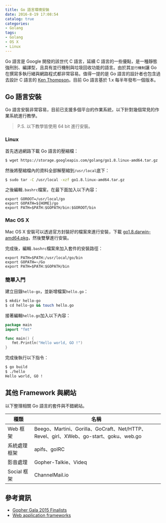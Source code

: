 ```yaml
---
title: Go 語言環境安裝
date: 2016-8-19 17:08:54
catalog: true
categories:
- Golang
tags:
- Golang
- OS X
- Linux
---
```

Go 語言是 Google 開發的該世代 C 語言，延續 C 語言的一些優點，是一種靜態強刑別、編譯型，且具有並行機制與垃圾回收功能的語言。由於其`並行機制`讓 Go 在撰寫多執行緒與網路程式都非常容易。值得一提的是 Go 語言的設計者也包含過去設計 C 語言的 [Ken Thompson](https://en.wikipedia.org/wiki/Ken_Thompson)。目前 Go 語言基於 1.x 每半年發布一個版本。

<!--more-->

## Go 語言安裝
Go 語言安裝非常容易，目前已支援多個平台的作業系統，以下針對幾個常見的作業系統進行教學。

> P.S. 以下教學皆使用 64 bit 進行安裝。

### Linux
首先透過網路下載 Go 語言的壓縮檔：
```sh
$ wget https://storage.googleapis.com/golang/go1.8.linux-amd64.tar.gz
```

然後將壓縮檔內的資料全部解壓縮到`/usr/local`底下：
```sh
$ sudo tar -C /usr/local -xzf go1.8.linux-amd64.tar.gz
```

之後編輯`.bashrc`檔案，在最下面加入以下內容：
```
export GOROOT=/usr/local/go
export GOPATH=${HOME}/go
export PATH=$PATH:$GOPATH/bin:$GOROOT/bin
```

### Mac OS X
Mac OS X 安裝可以透過官方封裝好的檔案來進行安裝，下載 [go1.8.darwin-amd64.pkg](https://storage.googleapis.com/golang/go1.8.darwin-amd64.pkg)，然後雙擊進行安裝。

完成後，編輯`.bashrc`檔案來加入套件的安裝路徑：
```
export PATH=$PATH:/usr/local/go/bin
export GOPATH=~/Go
export PATH=$PATH:$GOPATH/bin
```

### 簡單入門
建立目錄`hello-go`，並新增檔案`hello.go`：
```sh
$ mkdir hello-go
$ cd hello-go && touch hello.go
```

接著編輯`hello.go`加入以下內容：
```go
package main
import "fmt"

func main() {
   fmt.Println("Hello world, GO !")
}
```

完成後執行以下指令：
```sh
$ go build
$ ./hello
Hello world, GO !
```

## 其他 Framework 與網站
以下整理相關 Go 語言的套件與不錯網站。

| 種類         	| 名稱                                                                                  |
|--------------|---------------------------------------------------------------------------------------|
| Web 框架     	| Beego、Martini、Gorilla、GoCraft、Net/HTTP、Revel、girl、XWeb、go-start、goku、web.go 	 |
| 系統處理框架 	 | apifs、goIRC                                                                          |
| 影音處理      | Gopher-Talkie、Videq                                                                  	|
| Social 框架   | ChannelMail.io                                                                        |


## 參考資訊
* [Gopher Gala 2015 Finalists](http://gophergala.com/blog/gopher/gala/2015/01/31/finalists/)
* [Web application frameworks](https://github.com/showcases/web-application-frameworks)
